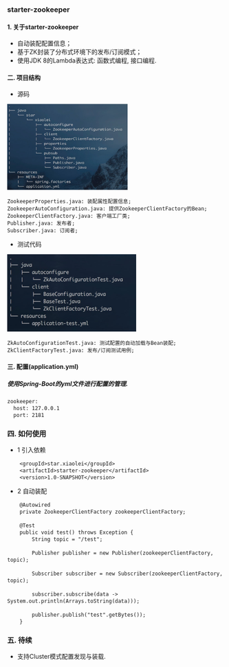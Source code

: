### starter-zookeeper

#### 1. 关于starter-zookeeper
* 自动装配配置信息；
* 基于ZK封装了分布式环境下的发布/订阅模式；
* 使用JDK 8的Lambda表达式: 函数式编程, 接口编程.

#### 二. 项目结构

* 源码

<img src="structure.png" width="280" height="200" alt="结构" />

```
ZookeeperProperties.java: 装配属性配置信息;
ZookeeperAutoConfiguration.java: 提供ZookeeperClientFactory的Bean;
ZookeeperClientFactory.java: 客户端工厂类;
Publisher.java: 发布者;
Subscriber.java: 订阅者;
```
* 测试代码

<img src="test-structure.png" width="300" height="180" alt="结构" />

```
ZkAutoConfigurationTest.java: 测试配置的自动加载与Bean装配;
ZkClientFactoryTest.java: 发布/订阅测试用例;
```

#### 三. 配置(application.yml)
##### 使用Spring-Boot的yml文件进行配置的管理.
```
zookeeper:
  host: 127.0.0.1
  port: 2181
```

### 四. 如何使用
* 1 引入依赖

```
    <groupId>star.xiaolei</groupId>
    <artifactId>starter-zookeeper</artifactId>
    <version>1.0-SNAPSHOT</version>
```

* 2 自动装配

```
    @Autowired
    private ZookeeperClientFactory zookeeperClientFactory;

    @Test
    public void test() throws Exception {
        String topic = "/test";

        Publisher publisher = new Publisher(zookeeperClientFactory, topic);

        Subscriber subscriber = new Subscriber(zookeeperClientFactory, topic);

        subscriber.subscribe(data -> System.out.println(Arrays.toString(data)));

        publisher.publish("test".getBytes());
    }
```

### 五. 待续
* 支持Cluster模式配置发现与装载.